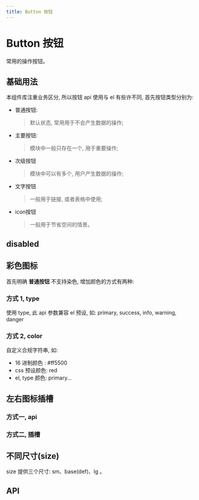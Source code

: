 ```yaml
---
title: Button 按钮
---
```


# Button 按钮

常用的操作按钮。

## 基础用法

本组件库注重业务区分, 所以按钮 api 使用与 el 有些许不同, 首先按钮类型分别为:

- 普通按钮:
  > 默认状态, 常用用于不会产生数据的操作;
- 主要按钮:
  > 模块中一般只存在一个, 用于重要操作;
- 次级按钮
  > 模块中可以有多个, 用户产生数据的操作;
- 文字按钮
  > 一般用于链接, 或者表格中使用;
- icon按钮
  > 一般用于节省空间的情景。

<preview path="../example/button/def.vue"></preview>

## disabled

<preview path="../example/button/btnDisabled.vue"></preview>

## 彩色图标

首先明确 **普通按钮** 不支持染色, 增加颜色的方式有两种:

### 方式 1, type

使用 type, 此 api 参数兼容 el 预设, 如: primary, success, info, warning, danger

<preview path="../example/button/elType.vue"></preview>

### 方式 2, color

自定义合规字符串, 如:

- 16 进制颜色 : #ff5500
- css 预设颜色: red
- el, type 颜色: primary...

<preview path="../example/button/btnColor.vue"></preview>

## 左右图标插槽

### 方式一, api

<preview path="../example/button/btnIcon.vue"></preview>

### 方式二, 插槽

<preview path="../example/button/btnIcon2.vue"></preview>

## 不同尺寸(size)

size 提供三个尺寸: sm、base(def)、lg 。

<preview path="../example/button/btnSize.vue"></preview>

## API

<!-- <API src="../data/button.json" lang="zh"></API> -->
